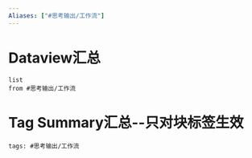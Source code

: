 ```yaml
---
Aliases: ["#思考输出/工作流"]
---
```

# Dataview汇总

```dataview
list
from #思考输出/工作流
```

# Tag Summary汇总--只对块标签生效

```add-summary
tags: #思考输出/工作流
```

